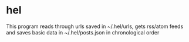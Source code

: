 # hel
This program reads through urls saved in ~/.hel/urls, gets rss/atom feeds and saves basic data in ~/.hel/posts.json in chronological order

